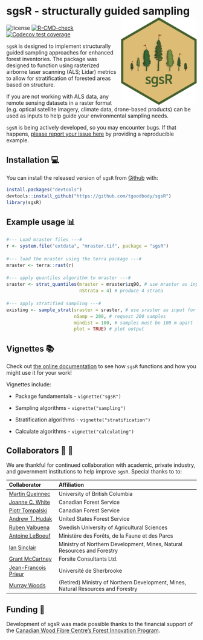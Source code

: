 
<!-- README.md is generated from README.Rmd. Please edit that file -->

# sgsR - structurally guided sampling <img src="man/figures/logo.png" align="right" width="200" />

<!-- badges: start -->

![license](https://img.shields.io/badge/Licence-GPL--3-blue.svg)
[![R-CMD-check](https://github.com/tgoodbody/sgsR/workflows/R-CMD-check/badge.svg)](https://github.com/tgoodbody/sgsR/actions)
[![Codecov test
coverage](https://codecov.io/gh/tgoodbody/sgsR/branch/main/graph/badge.svg)](https://app.codecov.io/gh/tgoodbody/sgsR?branch=main)
<!-- badges: end -->

`sgsR` is designed to implement structurally guided sampling approaches
for enhanced forest inventories. The package was designed to function
using rasterized airborne laser scanning (ALS; Lidar) metrics to allow
for stratification of forested areas based on structure. 

If you are not working with ALS data, any remote sensing datasets in a raster format 
(e.g. optical satellite imagery, climate data, drone-based products) 
can be used as inputs to help guide your environmental sampling needs.

`sgsR` is being actively developed, so you may encounter bugs. If that
happens, [please report your issue
here](https://github.com/tgoodbody/sgsR/issues) by providing a
reproducible example.

## Installation :computer:

You can install the released version of `sgsR` from
[Github](https://github.com/tgoodbody/sgsR) with:

``` r
install.packages("devtools")
devtools::install_github("https://github.com/tgoodbody/sgsR")
library(sgsR)
```

## Example usage :bar_chart:

``` r
#--- Load mraster files ---#
r <- system.file("extdata", "mraster.tif", package = "sgsR")

#--- load the mraster using the terra package ---#
mraster <- terra::rast(r)

#--- apply quantiles algorithm to mraster ---#
sraster <- strat_quantiles(mraster = mraster$zq90, # use mraster as input for stratification
                           nStrata = 4) # produce 4 strata
                        
#--- apply stratified sampling ---#
existing <- sample_strat(sraster = sraster, # use sraster as input for sampling
                         nSamp = 200, # request 200 samples
                         mindist = 100, # samples must be 100 m apart
                         plot = TRUE) # plot output
```

## Vignettes :books:

Check out [the online
documentation](https://tgoodbody.github.io/sgsR/index.html) to see how
`sgsR` functions and how you might use it for your work!

Vignettes include:

-   Package fundamentals - `vignette("sgsR")`

-   Sampling algorithms - `vignette("sampling")`

-   Stratification algorithms - `vignette("stratification")`

-   Calculate algorithms - `vignette("calculating")`

## Collaborators :woman: :man:

We are thankful for continued collaboration with academic, private
industry, and government institutions to help improve `sgsR`. Special
thanks to to:

| Collaborator                                                                                                  | Affiliation                                                                       |
|:--------------------------------------------------------------------------------------------------------------|:----------------------------------------------------------------------------------|
| [Martin Queinnec](https://www.researchgate.net/profile/Martin-Queinnec)                                       | University of British Columbia                                                    |
| [Joanne C. White](https://scholar.google.ca/citations?user=bqjk4skAAAAJ&hl=en)                                | Canadian Forest Service                                                           |
| [Piotr Tompalski](https://scholar.google.ca/citations?user=RtYdz0cAAAAJ&hl=en)                                | Canadian Forest Service                                                           |
| [Andrew T. Hudak](https://scholar.google.ca/citations?hl=en&user=bdn7YVoAAAAJ)                                | United States Forest Service                                                      |
| [Ruben Valbuena](https://scholar.google.com/citations?user=Nx336TQAAAAJ&hl=en)                                | Swedish University of Agricultural Sciences                                       |
| [Antoine LeBoeuf](https://scholar.google.com/citations?user=wGsKOK8AAAAJ&hl=en)                               | Ministère des Forêts, de la Faune et des Parcs                                    |
| [Ian Sinclair](http://www.infogo.gov.on.ca/infogo/home.html#empProfile/332620/en)                             | Ministry of Northern Development, Mines, Natural Resources and Forestry           |
| [Grant McCartney](https://www.signalhire.com/profiles/grant-mccartney%27s-email/99719223)                     | Forsite Consultants Ltd.                                                          |
| [Jean-Francois Prieur](https://www.researchgate.net/scientific-contributions/Jean-Francois-Prieur-2142960944) | Université de Sherbrooke                                                          |
| [Murray Woods](https://www.researchgate.net/profile/Murray-Woods)                                             | (Retired) Ministry of Northern Development, Mines, Natural Resources and Forestry |

## Funding :raised_hands:

Development of sgsR was made possible thanks to the financial support of
the [Canadian Wood Fibre Centre’s Forest Innovation
Program](https://www.nrcan.gc.ca/science-and-data/funding-partnerships/funding-opportunities/forest-sector-funding-programs/forest-innovation-program/13137).
